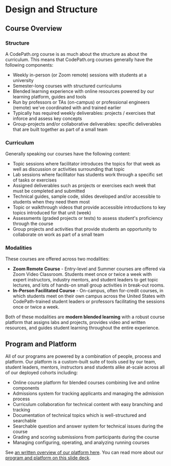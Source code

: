 # Design and Structure

## Course Overview

### Structure

A CodePath.org course is as much about the structure as about the curriculum. This means that CodePath.org courses generally have the following components:

* Weekly in-person \(or Zoom remote\) sessions with students at a university
* Semester-long courses with structured curriculums
* Blended learning experience with online resources powered by our learning platform, guides and tools
* Run by professors or TAs \(on-campus\) or professional engineers \(remote\) we've coordinated with and trained earlier
* Typically has required weekly deliverables: projects / exercises that inforce and assess key concepts
* Group-projects and/or collaborative deliverables: specific deliverables that are built together as part of a small team

### Curriculum

Generally speaking our courses have the following content:

* Topic sessions where facilitator introduces the topics for that week as well as discussion or activities surrounding that topic
* Lab sessions where facilitator has students work through a specific set of tasks or exercises
* Assigned deliverables such as projects or exercises each week that must be completed and submitted
* Technical guides, sample code, slides developed and/or accessible to students when they need them most
* Topic or walkthrough videos that provide accessible introductions to key topics introduced for that unit \(week\)
* Assessments \(graded projects or tests\) to assess student's proficiency through the course
* Group projects and activities that provide students an opportunity to collaborate on work as part of a small team

### Modalities

These courses are offered across two modalities:

* **Zoom Remote Course** - Entry-level and Summer courses are offered via Zoom Video Classroom. Students meet once or twice a week with expert instructors, industry mentors, and student leaders to get topic lectures, and lots of hands-on small group activities in break-out rooms.
* **In-Person Facilitated Course** - On-campus, often for-credit courses, in which students meet on their own campus across the United States with CodePath-trained student leaders or professors facilitating the sessions once or twice a week. 

Both of these modalities are **modern blended learning** with a robust course platform that assigns labs and projects, provides video and written resources, and guides student learning throughout the entire experience.

## Program and Platform

All of our programs are powered by a combination of people, process and platform. Our platform is a custom-built suite of tools used by our team, student leaders, mentors, instructors ansd students alike at-scale across all of our deployed cohorts including:

* Online course platform for blended courses combining live and online components
* Admissions system for tracking applicants and managing the admission process
* Curriculum collaboration for technical content with easy branching and tracking
* Documentation of technical topics which is well-structured and searchable
* Searchable question and answer system for technical issues during the course
* Grading and scoring submissions from participants during the course
* Managing configuring, operating, and analyzing running courses

See [an written overview of our platform here](../appendix/learning-platform.md). You can read more about our [program and platform on this slide deck](https://docs.google.com/presentation/d/1m1ykPA7kld3XM7j4pXvkBWH87tN-5yhNvgQRKdGxbH0/edit?usp=sharing).

